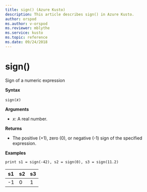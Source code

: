 ```yaml
---
title: sign() (Azure Kusto)
description: This article describes sign() in Azure Kusto.
author: orspod
ms.author: v-orspod
ms.reviewer: mblythe
ms.service: kusto
ms.topic: reference
ms.date: 09/24/2018
---
```

# sign()

Sign of a numeric expression

**Syntax**

`sign(`*x*`)`

**Arguments**

* *x*: A real number.

**Returns**

* The positive (+1), zero (0), or negative (-1) sign of the specified expression. 

**Examples**

```kusto
print s1 = sign(-42), s2 = sign(0), s3 = sign(11.2)

```

|s1|s2|s3|
|---|---|---|
|-1|0|1|

